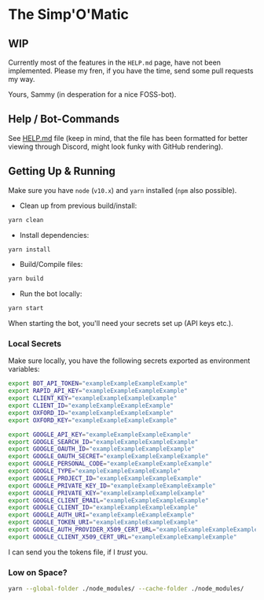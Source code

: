 # The Simp'O'Matic

## WIP

Currently most of the features in the `HELP.md` page, have not been
implemented.  Please my fren, if you have the time, send some pull
requests my way.

Yours, Sammy (in desperation for a nice FOSS-bot).

## Help / Bot-Commands

See [HELP.md](./HELP.md) file (keep in mind, that the file has
been formatted for better viewing through Discord, might look funky
with GitHub rendering).

## Getting Up & Running

Make sure you have `node` (`v10.x`) and `yarn` installed
(`npm` also possible).

- Clean up from previous build/install:
```sh
yarn clean
```
- Install dependencies:
```sh
yarn install
```
- Build/Compile files:
```sh
yarn build
```
- Run the bot locally:
```sh
yarn start
```

When starting the bot, you'll need your secrets set up (API keys etc.).

### Local Secrets

Make sure locally, you have the following secrets exported
as environment variables:
```sh
export BOT_API_TOKEN="exampleExampleExampleExample"
export RAPID_API_KEY="exampleExampleExampleExample"
export CLIENT_KEY="exampleExampleExampleExample"
export CLIENT_ID="exampleExampleExampleExample"
export OXFORD_ID="exampleExampleExampleExample"
export OXFORD_KEY="exampleExampleExampleExample"

export GOOGLE_API_KEY="exampleExampleExampleExample"
export GOOGLE_SEARCH_ID="exampleExampleExampleExample"
export GOOGLE_OAUTH_ID="exampleExampleExampleExample"
export GOOGLE_OAUTH_SECRET="exampleExampleExampleExample"
export GOOGLE_PERSONAL_CODE="exampleExampleExampleExample"
export GOOGLE_TYPE="exampleExampleExampleExample"
export GOOGLE_PROJECT_ID="exampleExampleExampleExample"
export GOOGLE_PRIVATE_KEY_ID="exampleExampleExampleExample"
export GOOGLE_PRIVATE_KEY="exampleExampleExampleExample"
export GOOGLE_CLIENT_EMAIL="exampleExampleExampleExample"
export GOOGLE_CLIENT_ID="exampleExampleExampleExample"
export GOOGLE_AUTH_URI="exampleExampleExampleExample"
export GOOGLE_TOKEN_URI="exampleExampleExampleExample"
export GOOGLE_AUTH_PROVIDER_X509_CERT_URL="exampleExampleExampleExample"
export GOOGLE_CLIENT_X509_CERT_URL="exampleExampleExampleExample"
```

I can send you the tokens file, if I _trust_ you.

### Low on Space?
```sh
yarn --global-folder ./node_modules/ --cache-folder ./node_modules/
```
